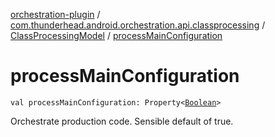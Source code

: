 [orchestration-plugin](../../index.md) / [com.thunderhead.android.orchestration.api.classprocessing](../index.md) / [ClassProcessingModel](index.md) / [processMainConfiguration](./process-main-configuration.md)

# processMainConfiguration

`val processMainConfiguration: Property<`[`Boolean`](https://kotlinlang.org/api/latest/jvm/stdlib/kotlin/-boolean/index.html)`>`

Orchestrate production code.
Sensible default of true.

